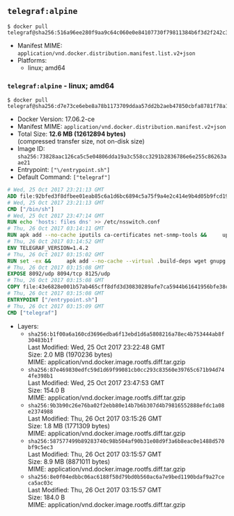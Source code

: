 ## `telegraf:alpine`

```console
$ docker pull telegraf@sha256:516a96ee280f9aa9c64c060e0e84107730f79811384b6f3d2f242c338591b9fa
```

-	Manifest MIME: `application/vnd.docker.distribution.manifest.list.v2+json`
-	Platforms:
	-	linux; amd64

### `telegraf:alpine` - linux; amd64

```console
$ docker pull telegraf@sha256:d7e73ce6ebe8a78b1173709ddaa57dd2b2aeb47850cbfa8781f78a148f8afd5b
```

-	Docker Version: 17.06.2-ce
-	Manifest MIME: `application/vnd.docker.distribution.manifest.v2+json`
-	Total Size: **12.6 MB (12612894 bytes)**  
	(compressed transfer size, not on-disk size)
-	Image ID: `sha256:73828aac126ca5c5e04806dda19a3c558cc3291b2836786e6e255c86263aae21`
-	Entrypoint: `["\/entrypoint.sh"]`
-	Default Command: `["telegraf"]`

```dockerfile
# Wed, 25 Oct 2017 23:21:13 GMT
ADD file:92bfed3f8dfbee01eab85c6a1d6bc6894c5a75f9a4e2c414e9b4d05b9fcd19d0 in / 
# Wed, 25 Oct 2017 23:21:13 GMT
CMD ["/bin/sh"]
# Wed, 25 Oct 2017 23:47:14 GMT
RUN echo 'hosts: files dns' >> /etc/nsswitch.conf
# Thu, 26 Oct 2017 03:14:11 GMT
RUN apk add --no-cache iputils ca-certificates net-snmp-tools &&     update-ca-certificates
# Thu, 26 Oct 2017 03:14:52 GMT
ENV TELEGRAF_VERSION=1.4.2
# Thu, 26 Oct 2017 03:15:02 GMT
RUN set -ex &&     apk add --no-cache --virtual .build-deps wget gnupg tar &&     for key in         05CE15085FC09D18E99EFB22684A14CF2582E0C5 ;     do         gpg --keyserver ha.pool.sks-keyservers.net --recv-keys "$key" ||         gpg --keyserver pgp.mit.edu --recv-keys "$key" ||         gpg --keyserver keyserver.pgp.com --recv-keys "$key" ;     done &&     wget -q https://dl.influxdata.com/telegraf/releases/telegraf-${TELEGRAF_VERSION}-static_linux_amd64.tar.gz.asc &&     wget -q https://dl.influxdata.com/telegraf/releases/telegraf-${TELEGRAF_VERSION}-static_linux_amd64.tar.gz &&     gpg --batch --verify telegraf-${TELEGRAF_VERSION}-static_linux_amd64.tar.gz.asc telegraf-${TELEGRAF_VERSION}-static_linux_amd64.tar.gz &&     mkdir -p /usr/src /etc/telegraf &&     tar -C /usr/src -xzf telegraf-${TELEGRAF_VERSION}-static_linux_amd64.tar.gz &&     mv /usr/src/telegraf*/telegraf.conf /etc/telegraf/ &&     chmod +x /usr/src/telegraf*/* &&     cp -a /usr/src/telegraf*/* /usr/bin/ &&     rm -rf *.tar.gz* /usr/src /root/.gnupg &&     apk del .build-deps
# Thu, 26 Oct 2017 03:15:08 GMT
EXPOSE 8092/udp 8094/tcp 8125/udp
# Thu, 26 Oct 2017 03:15:08 GMT
COPY file:43e6828e001b57ab465cff8dfd3d30830289afe7ca5944b61641956bfe38cd1c in /entrypoint.sh 
# Thu, 26 Oct 2017 03:15:08 GMT
ENTRYPOINT ["/entrypoint.sh"]
# Thu, 26 Oct 2017 03:15:09 GMT
CMD ["telegraf"]
```

-	Layers:
	-	`sha256:b1f00a6a160cd3696edba6f13ebd1d6a5808216a78ec4b753444ab8f30483b1f`  
		Last Modified: Wed, 25 Oct 2017 23:22:48 GMT  
		Size: 2.0 MB (1970236 bytes)  
		MIME: application/vnd.docker.image.rootfs.diff.tar.gzip
	-	`sha256:87e469830edfc59d1d69f99081cb0cc293c83560e39765c671b94d744fe398b1`  
		Last Modified: Wed, 25 Oct 2017 23:47:53 GMT  
		Size: 154.0 B  
		MIME: application/vnd.docker.image.rootfs.diff.tar.gzip
	-	`sha256:9b3b90c26e76ba02f2ebb80e14b7b6b307d4b79816552888efdc1a08e2374988`  
		Last Modified: Thu, 26 Oct 2017 03:15:26 GMT  
		Size: 1.8 MB (1771309 bytes)  
		MIME: application/vnd.docker.image.rootfs.diff.tar.gzip
	-	`sha256:587577499b89283740c98b504af90b31e08d9f3a6b8eac0e1488d570bf9c5ec3`  
		Last Modified: Thu, 26 Oct 2017 03:15:57 GMT  
		Size: 8.9 MB (8871011 bytes)  
		MIME: application/vnd.docker.image.rootfs.diff.tar.gzip
	-	`sha256:8e0f04edbbc06ac6188f58d79bd0b560ac6a7e9bed1190bdaf9a27ceca5ac03c`  
		Last Modified: Thu, 26 Oct 2017 03:15:57 GMT  
		Size: 184.0 B  
		MIME: application/vnd.docker.image.rootfs.diff.tar.gzip
